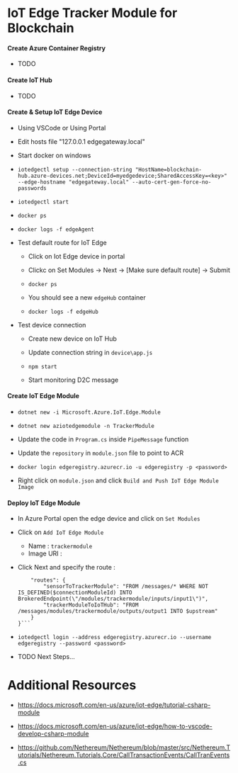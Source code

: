 # IoT Edge Tracker Module for Blockchain

#### Create Azure Container Registry

- TODO

#### Create IoT Hub

- TODO

#### Create & Setup IoT Edge Device
    
- Using VSCode or Using Portal

- Edit hosts file "127.0.0.1 edgegateway.local"

- Start docker on windows

- `iotedgectl setup --connection-string "HostName=blockchain-hub.azure-devices.net;DeviceId=myedgedevice;SharedAccessKey=<key>" --edge-hostname "edgegateway.local" --auto-cert-gen-force-no-passwords`

- `iotedgectl start`

- `docker ps`

- `docker logs -f edgeAgent`

- Test default route for IoT Edge

    - Click on Iot Edge device in portal

    - Clickc on Set Modules -> Next -> [Make sure default route] -> Submit

    - `docker ps`

    - You should see a new `edgeHub` container

    - `docker logs -f edgeHub`

- Test device connection

    - Create new device on IoT Hub 

    - Update connection string in `device\app.js`

    - `npm start`

    - Start monitoring D2C message

#### Create IoT Edge Module

- `dotnet new -i Microsoft.Azure.IoT.Edge.Module`

- `dotnet new aziotedgemodule -n TrackerModule`

- Update the code in `Program.cs` inside `PipeMessage` function

- Update the `repository` in `module.json` file to point to ACR

- `docker login edgeregistry.azurecr.io -u edgeregistry -p <password>`

- Right click on `module.json` and click `Build and Push IoT Edge Module Image`


#### Deploy IoT Edge Module

- In Azure Portal open the edge device and click on `Set Modules`

- Click on `Add IoT Edge Module`
    - Name : `trackermodule`
    - Image URI :

- Click Next and specify the route :

    ```{
        "routes": {
            "sensorToTrackerModule": "FROM /messages/* WHERE NOT IS_DEFINED($connectionModuleId) INTO BrokeredEndpoint(\"/modules/trackermodule/inputs/input1\")",
            "trackerModuleToIoTHub": "FROM /messages/modules/trackermodule/outputs/output1 INTO $upstream"
        }
    }```

- `iotedgectl login --address edgeregistry.azurecr.io --username edgeregistry --password <password>`

- TODO Next Steps...

# Additional Resources

- https://docs.microsoft.com/en-us/azure/iot-edge/tutorial-csharp-module

- https://docs.microsoft.com/en-us/azure/iot-edge/how-to-vscode-develop-csharp-module

- https://github.com/Nethereum/Nethereum/blob/master/src/Nethereum.Tutorials/Nethereum.Tutorials.Core/CallTransactionEvents/CallTranEvents.cs



